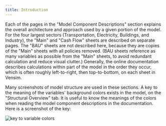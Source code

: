 ```yaml
---
title: Introduction
---
```


Each of the pages in the "Model Component Descriptions" section explains the overall architecture and approach used by a given portion of the model.  For the four largest sectors (Transportation, Electricity, Buildings, and Industry), the "Main" and "Cash Flow" sheets are described on separate pages.  The "BAU" sheets are not described here, because they are copies of the "Main" sheets with all policies removed.  (BAU sheets reference as many variables as possible from the "Main" sheets, to avoid redundant calculation and reduce visual clutter.)  Generally, the online documentation describes calculations within part of the model in the order they occur, which is often roughly left-to-right, then top-to-bottom, on each sheet in Vensim.

Many screenshots of model structure are used in these sections.  A key to the meaning of the variables' background colors exists in the model, on the "Structural Overview" tab.  It is useful to know the meanings of the colors when reading the model component descriptions in the documentation.  Here is a screenshot of the key:

![key to variable colors](/img/model-component-descriptions-ColorKey.png)
